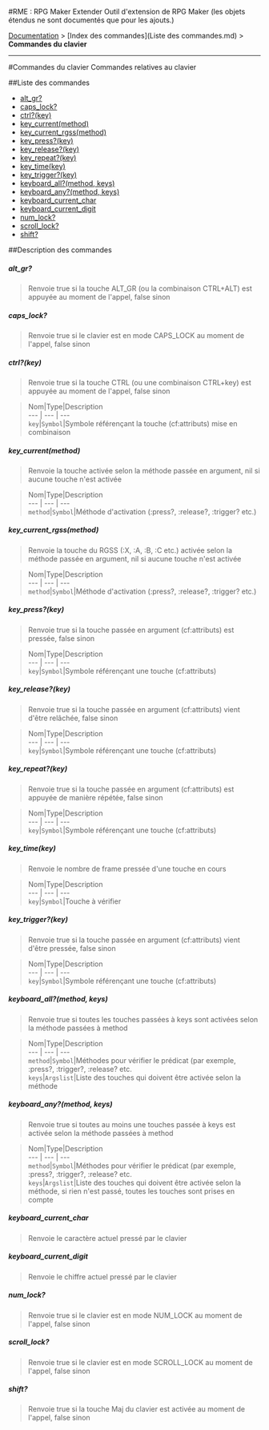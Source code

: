 #RME : RPG Maker Extender
Outil d'extension de RPG Maker (les objets étendus ne sont documentés que pour les ajouts.)

[Documentation](README.md) > [Index des commandes](Liste des commandes.md) > **Commandes du clavier**  
- - -  
#Commandes du clavier
Commandes relatives au clavier

##Liste des commandes
*    [alt_gr?](#alt_gr)
*    [caps_lock?](#caps_lock)
*    [ctrl?(key)](#ctrlkey)
*    [key_current(method)](#key_currentmethod)
*    [key_current_rgss(method)](#key_current_rgssmethod)
*    [key_press?(key)](#key_presskey)
*    [key_release?(key)](#key_releasekey)
*    [key_repeat?(key)](#key_repeatkey)
*    [key_time(key)](#key_timekey)
*    [key_trigger?(key)](#key_triggerkey)
*    [keyboard_all?(method, keys)](#keyboard_allmethod-keys)
*    [keyboard_any?(method, keys)](#keyboard_anymethod-keys)
*    [keyboard_current_char](#keyboard_current_char)
*    [keyboard_current_digit](#keyboard_current_digit)
*    [num_lock?](#num_lock)
*    [scroll_lock?](#scroll_lock)
*    [shift?](#shift)


##Description des commandes
##### alt_gr?

> Renvoie true si la touche ALT_GR (ou la combinaison CTRL+ALT) est appuyée au moment de l'appel, false sinon

  
> 

##### caps_lock?

> Renvoie true si le clavier est en mode CAPS_LOCK au moment de l'appel, false sinon

  
> 

##### ctrl?(key)

> Renvoie true si la touche CTRL (ou une combinaison CTRL+key) est appuyée au moment de l'appel, false sinon

  
> Nom|Type|Description  
--- | --- | ---  
`key`|`Symbol`|Symbole référençant la touche (cf:attributs) mise en combinaison  


##### key_current(method)

> Renvoie la touche activée selon la méthode passée en argument, nil si aucune touche n'est activée

  
> Nom|Type|Description  
--- | --- | ---  
`method`|`Symbol`|Méthode d'activation (:press?, :release?, :trigger? etc.)  


##### key_current_rgss(method)

> Renvoie la touche du RGSS (:X, :A, :B, :C etc.) activée selon la méthode passée en argument, nil si aucune touche n'est activée

  
> Nom|Type|Description  
--- | --- | ---  
`method`|`Symbol`|Méthode d'activation (:press?, :release?, :trigger? etc.)  


##### key_press?(key)

> Renvoie true si la touche passée en argument (cf:attributs) est pressée, false sinon

  
> Nom|Type|Description  
--- | --- | ---  
`key`|`Symbol`|Symbole référençant une touche (cf:attributs)  


##### key_release?(key)

> Renvoie true si la touche passée en argument (cf:attributs) vient d'être relâchée, false sinon

  
> Nom|Type|Description  
--- | --- | ---  
`key`|`Symbol`|Symbole référençant une touche (cf:attributs)  


##### key_repeat?(key)

> Renvoie true si la touche passée en argument (cf:attributs) est appuyée de manière répétée, false sinon

  
> Nom|Type|Description  
--- | --- | ---  
`key`|`Symbol`|Symbole référençant une touche (cf:attributs)  


##### key_time(key)

> Renvoie le nombre de frame pressée d'une touche en cours

  
> Nom|Type|Description  
--- | --- | ---  
`key`|`Symbol`|Touche à vérifier  


##### key_trigger?(key)

> Renvoie true si la touche passée en argument (cf:attributs) vient d'être pressée, false sinon

  
> Nom|Type|Description  
--- | --- | ---  
`key`|`Symbol`|Symbole référençant une touche (cf:attributs)  


##### keyboard_all?(method, keys)

> Renvoie true si toutes les touches passées à keys sont activées selon la méthode passées à method

  
> Nom|Type|Description  
--- | --- | ---  
`method`|`Symbol`|Méthodes pour vérifier le prédicat (par exemple, :press?, :trigger?, :release? etc.  
`keys`|`Argslist`|Liste des touches qui doivent être activée selon la méthode  


##### keyboard_any?(method, keys)

> Renvoie true si toutes au moins une touches passée à keys est activée selon la méthode passées à method

  
> Nom|Type|Description  
--- | --- | ---  
`method`|`Symbol`|Méthodes pour vérifier le prédicat (par exemple, :press?, :trigger?, :release? etc.  
`keys`|`Argslist`|Liste des touches qui doivent être activée selon la méthode, si rien n'est passé, toutes les touches sont prises en compte  


##### keyboard_current_char

> Renvoie le caractère actuel pressé par le clavier

  
> 

##### keyboard_current_digit

> Renvoie le chiffre actuel pressé par le clavier

  
> 

##### num_lock?

> Renvoie true si le clavier est en mode NUM_LOCK au moment de l'appel, false sinon

  
> 

##### scroll_lock?

> Renvoie true si le clavier est en mode SCROLL_LOCK au moment de l'appel, false sinon

  
> 

##### shift?

> Renvoie true si la touche Maj du clavier est activée au moment de l'appel, false sinon

  
> 

